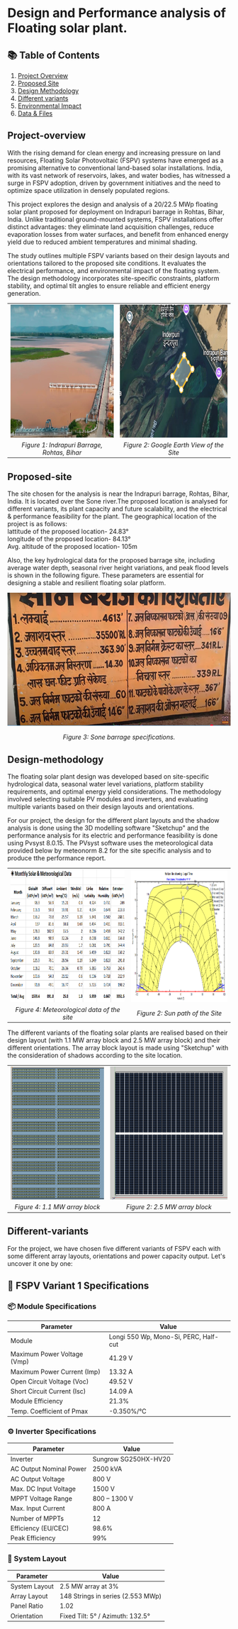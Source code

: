 # Design and Performance analysis of Floating solar plant.

## 📚 Table of Contents
1. [Project Overview](#Project-overview)
2. [Proposed Site](#Proposed-site)
3. [Design Methodology](#Design-methodology)
4. [Different variants](#Different-variants)
5. [Environmental Impact](#environmental-impact)
7. [Data & Files](#data--files)

## Project-overview
With the rising demand for clean energy and increasing pressure on land resources, Floating Solar Photovoltaic (FSPV) systems have emerged as a promising alternative to conventional land-based solar installations. India, with its vast network of reservoirs, lakes, and water bodies, has witnessed a surge in FSPV adoption, driven by government initiatives and the need to optimize space utilization in densely populated regions.

This project explores the design and analysis of a 20/22.5 MWp floating solar plant proposed for deployment on Indrapuri barrage in Rohtas, Bihar, India. Unlike traditional ground-mounted systems, FSPV installations offer distinct advantages: they eliminate land acquisition challenges, reduce evaporation losses from water surfaces, and benefit from enhanced energy yield due to reduced ambient temperatures and minimal shading.

The study outlines multiple FSPV variants based on their design layouts and orientations tailored to the proposed site conditions. It evaluates the electrical performance,  and environmental impact of the floating system. The design methodology incorporates site-specific constraints, platform stability, and optimal tilt angles to ensure reliable and efficient energy generation.
<div align="center">
  <table>
  <tr>
    <td><img src="images/indrapuri_barrage.png" height="300"/></td>
    <td><img src="images/google_earth_image.png" height="300"/></td>
  </tr>
  <tr>
    <td align="center"><em>Figure 1: Indrapuri Barrage, Rohtas, Bihar</em></td>
    <td align="center"><em>Figure 2: Google Earth View of the Site</em></td>
  </tr>
  </table>
</div>  

## Proposed-site

The site chosen for the analysis is near the Indrapuri barrage, Rohtas, Bihar, India. It is located over the Sone river.The proposed location is analysed for different variants, its plant capacity and future scalability, and the electrical & performance feasibility for the plant. The geographical location of the project is as follows:  
lattitude of the proposed location- 24.83°  
longitude of the proposed location- 84.13°  
Avg. altitude of the proposed location- 105m

Also, the key hydrological data for the proposed barrage site, including average water depth, seasonal river height variations, and peak flood levels is shown in the following figure. These parameters are essential for designing a stable and resilient floating solar platform.

<p align="center">
  <img src="images/Sone_barrage_specs.png" alt="Sone Barrage Specifications" height="300"/>
</p>
<p align="center"><em>Figure 3: Sone barrage specifications.</em></p>

## Design-methodology 

The floating solar plant design was developed based on site-specific hydrological data, seasonal water level variations, platform stability requirements, and optimal energy yield considerations. The methodology involved selecting suitable PV modules and inverters, and evaluating multiple variants based on their design layouts and orientations.

For our project, the design for the different plant layouts and the shadow analysis is done using the 3D modelling software "Sketchup" and the performance analysis for its electric and performance feasibility is done using Pvsyst 8.0.15. The PVsyst software uses the meteorological data provided below by meteonorm 8.2 for the site specific analysis and to produce tthe performance report.

<div align="center">
  <table>
  <tr>
    <td><img src="images/meteo_data.png" height="300"/></td>
    <td><img src="images/sun_path.png" height="300"/></td>
  </tr>
  <tr>
    <td align="center"><em>Figure 4: Meteorological data of the site </em></td>
    <td align="center"><em>Figure 2: Sun path of the Site</em></td>
  </tr>    
  </table>
</div> 

The different variants of the floating solar plants are realised based on their design layout (with 1.1 MW array block and 2.5 MW array block) and their different orientations. The array block layout is made using "Sketchup" with the consideration of shadows according to the site location.

<div align="center">
  <table>
  <tr>
    <td><img src="images/1.1mw.png" height="300"/></td>
    <td><img src="images/2.5mw_array.png" height="300"/></td>
  </tr>
  <tr>
    <td align="center"><em>Figure 4: 1.1 MW array block </em></td>
    <td align="center"><em>Figure 2: 2.5 MW array block </em></td>
  </tr>    
  </table>
</div> 

## Different-variants
For the project, we have chosen five different variants of FSPV each with some different array layouts, orientations and power capacity output. Let's uncover it one by one:

## 🔧 FSPV Variant 1 Specifications

### 📦 Module Specifications

| Parameter                  | Value                                  |
|---------------------------|----------------------------------------|
| Module                    | Longi 550 Wp, Mono-Si, PERC, Half-cut  |
| Maximum Power Voltage (Vmp) | 41.29 V                              |
| Maximum Power Current (Imp) | 13.32 A                              |
| Open Circuit Voltage (Voc)  | 49.52 V                              |
| Short Circuit Current (Isc) | 14.09 A                              |
| Module Efficiency         | 21.3%                                  |
| Temp. Coefficient of Pmax | -0.350%/°C                             |

### ⚙️ Inverter Specifications

| Parameter                  | Value                  |
|---------------------------|------------------------|
| Inverter                  | Sungrow SG250HX-HV20   |
| AC Output Nominal Power   | 2500 kVA               |
| AC Output Voltage         | 800 V                  |
| Max. DC Input Voltage     | 1500 V                 |
| MPPT Voltage Range        | 800 – 1300 V           |
| Max. Input Current        | 800 A                  |
| Number of MPPTs           | 12                     |
| Efficiency (EU/CEC)       | 98.6%                  |
| Peak Efficiency           | 99%                    |

### 🧭 System Layout

| Parameter       | Value                          |
|----------------|--------------------------------|
| System Layout   | 2.5 MW array at 3%             |
| Array Layout    | 148 Strings in series (2.553 MWp) |
| Panel Ratio     | 1.02                           |
| Orientation     | Fixed Tilt: 5° / Azimuth: 132.5° |


